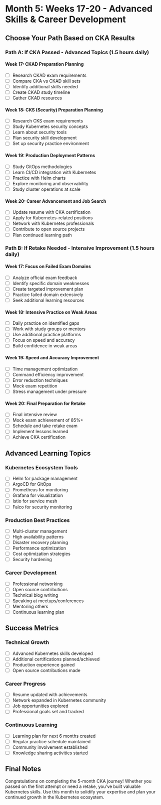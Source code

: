 # Month 5: Weeks 17-20 - Advanced Skills & Career Development

## Choose Your Path Based on CKA Results

### Path A: If CKA Passed - Advanced Topics (1.5 hours daily)

#### Week 17: CKAD Preparation Planning
- [ ] Research CKAD exam requirements
- [ ] Compare CKA vs CKAD skill sets
- [ ] Identify additional skills needed
- [ ] Create CKAD study timeline
- [ ] Gather CKAD resources

#### Week 18: CKS (Security) Preparation Planning
- [ ] Research CKS exam requirements
- [ ] Study Kubernetes security concepts
- [ ] Learn about security tools
- [ ] Plan security skill development
- [ ] Set up security practice environment

#### Week 19: Production Deployment Patterns
- [ ] Study GitOps methodologies
- [ ] Learn CI/CD integration with Kubernetes
- [ ] Practice with Helm charts
- [ ] Explore monitoring and observability
- [ ] Study cluster operations at scale

#### Week 20: Career Advancement and Job Search
- [ ] Update resume with CKA certification
- [ ] Apply for Kubernetes-related positions
- [ ] Network with Kubernetes professionals
- [ ] Contribute to open source projects
- [ ] Plan continued learning path

### Path B: If Retake Needed - Intensive Improvement (1.5 hours daily)

#### Week 17: Focus on Failed Exam Domains
- [ ] Analyze official exam feedback
- [ ] Identify specific domain weaknesses
- [ ] Create targeted improvement plan
- [ ] Practice failed domain extensively
- [ ] Seek additional learning resources

#### Week 18: Intensive Practice on Weak Areas
- [ ] Daily practice on identified gaps
- [ ] Work with study groups or mentors
- [ ] Use additional practice platforms
- [ ] Focus on speed and accuracy
- [ ] Build confidence in weak areas

#### Week 19: Speed and Accuracy Improvement
- [ ] Time management optimization
- [ ] Command efficiency improvement
- [ ] Error reduction techniques
- [ ] Mock exam repetition
- [ ] Stress management under pressure

#### Week 20: Final Preparation for Retake
- [ ] Final intensive review
- [ ] Mock exam achievement of 85%+
- [ ] Schedule and take retake exam
- [ ] Implement lessons learned
- [ ] Achieve CKA certification

## Advanced Learning Topics

### Kubernetes Ecosystem Tools
- [ ] Helm for package management
- [ ] ArgoCD for GitOps
- [ ] Prometheus for monitoring
- [ ] Grafana for visualization
- [ ] Istio for service mesh
- [ ] Falco for security monitoring

### Production Best Practices
- [ ] Multi-cluster management
- [ ] High availability patterns
- [ ] Disaster recovery planning
- [ ] Performance optimization
- [ ] Cost optimization strategies
- [ ] Security hardening

### Career Development
- [ ] Professional networking
- [ ] Open source contributions
- [ ] Technical blog writing
- [ ] Speaking at meetups/conferences
- [ ] Mentoring others
- [ ] Continuous learning plan

## Success Metrics

### Technical Growth
- [ ] Advanced Kubernetes skills developed
- [ ] Additional certifications planned/achieved
- [ ] Production experience gained
- [ ] Open source contributions made

### Career Progress
- [ ] Resume updated with achievements
- [ ] Network expanded in Kubernetes community
- [ ] Job opportunities explored
- [ ] Professional goals set and tracked

### Continuous Learning
- [ ] Learning plan for next 6 months created
- [ ] Regular practice schedule maintained
- [ ] Community involvement established
- [ ] Knowledge sharing activities started

## Final Notes
Congratulations on completing the 5-month CKA journey! Whether you passed on the first attempt or need a retake, you've built valuable Kubernetes skills. Use this month to solidify your expertise and plan your continued growth in the Kubernetes ecosystem.